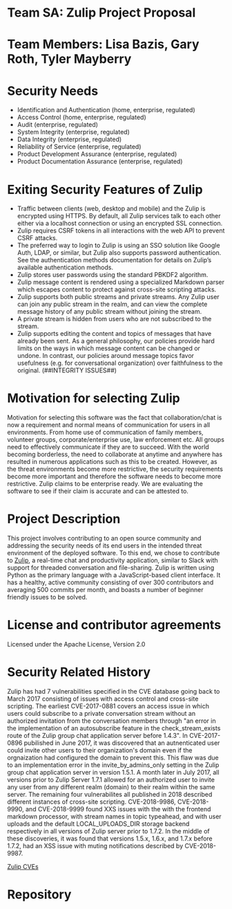 # Team SA:  Zulip Project Proposal

# Team Members:  Lisa Bazis, Gary Roth, Tyler Mayberry

# Security Needs

* Identification and Authentication (home, enterprise, regulated)
* Access Control (home, enterprise, regulated)
* Audit (enterprise, regulated)
* System Integrity (enterprise, regulated)
* Data Integrity (enterprise, regulated)
* Reliability of Service (enterprise, regulated)
* Product Development Assurance (enterprise, regulated)
* Product Documentation Assurance (enterprise, regulated)

# Exiting Security Features of Zulip
* Traffic between clients (web, desktop and mobile) and the Zulip is encrypted using HTTPS. By default, all Zulip services talk to each other either via a localhost connection or using an encrypted SSL connection.
* Zulip requires CSRF tokens in all interactions with the web API to prevent CSRF attacks.
* The preferred way to login to Zulip is using an SSO solution like Google Auth, LDAP, or similar, but Zulip also supports password authentication. See the authentication methods documentation for details on Zulip’s available authentication methods.
* Zulip stores user passwords using the standard PBKDF2 algorithm.
* Zulip message content is rendered using a specialized Markdown parser which escapes content to protect against cross-site scripting attacks.
* Zulip supports both public streams and private streams. Any Zulip user can join any public stream in the realm, and can view the complete message history of any public stream without joining the stream.
* A private stream is hidden from users who are not subscribed to the stream.
* Zulip supports editing the content and topics of messages that have already been sent. As a general philosophy, our policies provide hard limits on the ways in which message content can be changed or undone. In contrast, our policies around message topics favor usefulness (e.g. for conversational organization) over faithfulness to the original.  (##INTEGRITY ISSUES##)

# Motivation for selecting Zulip

Motivation for selecting this software was the fact that collaboration/chat is now a requirement and normal means of communication for users in all environments.  From home use of communication of family members, volunteer groups, corporate/enterprise use, law enforcement etc.  All groups need to effectively communicate if they are to succeed.  With the world becoming borderless, the need to collaborate at anytime and anywhere has resulted in numerous applications such as this to be created.  However, as the threat environments become more restrictive, the security requirements become more important and therefore the software needs to become more restrictive.  Zulip claims to be enterprise ready.  We are evaluating the software to see if their claim is accurate and can be attested to.

# Project Description

This project involves contributing to an open source community and addressing the security needs of its end users in the intended threat environment of the deployed software. To this end, we chose to contribute to [Zulip](https://zulip.org/), a real-time chat and productivity application, similar to Slack with support for threaded conversation and file-sharing. Zulip is written using Python as the primary language with a JavaScript-based client interface. It has a healthy, active community consisting of over 300 contributors and averaging 500 commits per month, and boasts a number of beginner friendly issues to be solved.


# License and contributor agreements

Licensed under the Apache License, Version 2.0 

# Security Related History

Zulip has had 7 vulnerabilities specified in the CVE database going back to March 2017 consisting of issues with access control and cross-site scripting. The earliest CVE-2017-0881 covers an access issue in which users could subscribe to a private conversation stream without an authorized invitation from the conversation members through "an error in the implementation of an autosubscribe feature in the check_stream_exists route of the Zulip group chat application server before 1.4.3". In CVE-2017-0896 pubilished in June 2017, it was discovered that an autnenticated user could invite other users to their organization's domain even if the orgnaization had configured the domain to prevent this. This flaw was due to an implementation error in the invite_by_admins_only setting in the Zulip group chat application server in version 1.5.1. A month later in July 2017, all versions prior to Zulip Server 1.7.1 allowed for an authorized user to invite any user from any different realm (domain) to their realm within the same server. The remaining four vulnerabilites all published in 2018 described different instances of cross-site scripting. CVE-2018-9986, 	CVE-2018-9990, and CVE-2018-9999 found XXS issues with the with the frontend markdown processor, with stream names in topic typeahead, and with user uploads and the default LOCAL_UPLOADS_DIR storage backend respectively in all versions of Zulip server prior to 1.7.2. In the middle of these discoveries, it was found that versions 1.5.x, 1.6.x, and 1.7.x before 1.7.2, had an XSS issue with muting notifications described by CVE-2018-9987.


[Zulip CVEs](https://www.cvedetails.com/vulnerability-list/vendor_id-16270/Zulip.html)

# Repository

